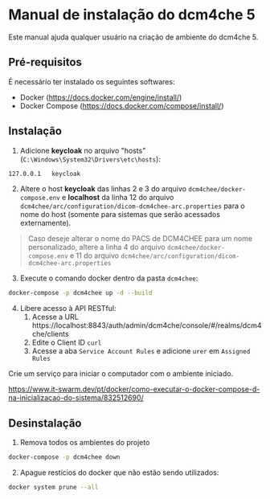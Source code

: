 # Manual de instalação do dcm4che 5

Este manual ajuda qualquer usuário na criação de ambiente do dcm4che 5.

## Pré-requisitos

É necessário ter instalado os seguintes softwares:

- Docker (https://docs.docker.com/engine/install/)
- Docker Compose (https://docs.docker.com/compose/install/)

## Instalação

1. Adicione __keycloak__ no arquivo "hosts"(`C:\Windows\System32\Drivers\etc\hosts`):

```bash
127.0.0.1	keycloak
```

2. Altere o host __keycloak__ das linhas 2 e 3 do arquivo `dcm4chee/docker-compose.env` e __localhost__ da linha 12 do arquivo `dcm4chee/arc/configuration/dicom-dcm4chee-arc.properties` para o nome do host (somente para sistemas que serão acessados externamente).

> Caso deseje alterar o nome do PACS de DCM4CHEE para um nome personalizado, altere a linha 4 do arquivo `dcm4chee/docker-compose.env`  e 11 do arquivo `dcm4chee/arc/configuration/dicom-dcm4chee-arc.properties`

3. Execute o comando docker dentro da pasta `dcm4chee`:

```bash
docker-compose -p dcm4chee up -d --build
```

4. Libere acesso à API RESTful:
    1. Acesse a URL https://localhost:8843/auth/admin/dcm4che/console/#/realms/dcm4che/clients
    2. Edite o Client ID `curl`
    3. Acesse a aba `Service Account Rules` e adicione `urer` em `Assigned Rules`

Crie um serviço para iniciar o computador com o ambiente iniciado.

https://www.it-swarm.dev/pt/docker/como-executar-o-docker-compose-d-na-inicializacao-do-sistema/832512690/

## Desinstalação

1. Remova todos os ambientes do projeto

```bash
docker-compose -p dcm4chee down
```

2. Apague restícios do docker que não estão sendo utilizados:

```bash
docker system prune --all
```
